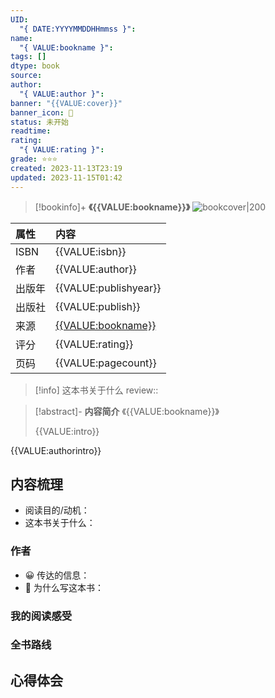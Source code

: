 ```yaml
---
UID:
  "{ DATE:YYYYMMDDHHmmss }": 
name:
  "{ VALUE:bookname }": 
tags: []
dtype: book
source: 
author:
  "{ VALUE:author }": 
banner: "{{VALUE:cover}}"
banner_icon: 📖
status: 未开始
readtime: 
rating:
  "{ VALUE:rating }": 
grade: ⭐⭐⭐
created: 2023-11-13T23:19
updated: 2023-11-15T01:42
---
```


> [!bookinfo]+ **《{{VALUE:bookname}}》**
> ![bookcover|200]({{VALUE:cover}})
>
| 属性   | 内容                                       |
|:------ |:------------------------------------------ |
| ISBN   | {{VALUE:isbn}}                             |
| 作者   | {{VALUE:author}}                           |
| 出版年 | {{VALUE:publishyear}}                      | 
| 出版社 | {{VALUE:publish}}                          |
| 来源   | [{{VALUE:bookname}}]({{VALUE:douban_url}}) |
| 评分   | {{VALUE:rating}}                           |
| 页码   | {{VALUE:pagecount}}                        |

> [!info] 这本书关于什么
> review:: 



> [!abstract]- **内容简介**
>《{{VALUE:bookname}}》
>
>{{VALUE:intro}}

{{VALUE:authorintro}}


## 内容梳理

- 阅读目的/动机：
- 这本书关于什么：

### 作者
- 😀 传达的信息：
- 🙁 为什么写这本书：

### 我的阅读感受


### 全书路线

## 心得体会

